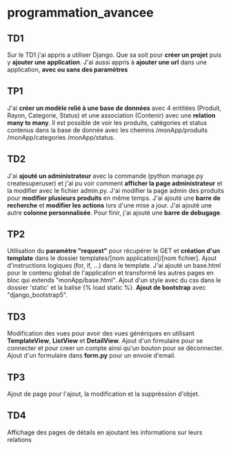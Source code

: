 # programmation_avancee

## TD1

Sur le TD1 j'ai appris a utiliser Django. Que sa soit pour __créer un projet__ puis y __ajouter une application__. J'ai aussi appris à __ajouter une url__ dans une application, __avec ou sans des paramètres__

## TP1

J'ai __créer un modèle relié à une base de données__ avec 4 entitées (Produit, Rayon, Categorie, Status) et une association (Contenir) avec une __relation many to many__. Il est possible de voir les produits, catégories et status contenus dans la base de donnée avec les chemins /monApp/produits /monApp/categories /monApp/status.

## TD2

J'ai __ajouté un administrateur__ avec la commande (python manage.py createsuperuser) et j'ai pu voir comment __afficher la page administrateur__ et la modifier avec le fichier admin.py. J'ai modifier la page admin des produits pour __modifier plusieurs produits__ en même temps. J'ai ajouté une __barre de recherche__ et __modifier les actions__ lors d'une mise a jour. J'ai ajouté une autre __colonne personnalisée__. Pour finir, j'ai ajouté une __barre de debugage__.

## TP2

Utilisation du __paramètre "request"__ pour récupérer le GET et __création d'un template__ dans le dossier templates/[nom application]/[nom fichier]. Ajout d'instructions logiques (for, if, ...) dans le template. J'ai ajouté un base.html pour le contenu global de l'application et transformé les autres pages en bloc qui extends "monApp/base.html". Ajout d'un style avec du css dans le dossier 'static' et la balise {% load static %}. __Ajout de bootstrap__ avec "django_bootstrap5".

## TD3
Modification des vues pour avoir des vues génériques en utilisant __TemplateView__, __ListView__ et __DetailView__. Ajout d'un firmulaire pour se connecter et pour creer un compte ainsi qu'un bouton pour se déconnecter. Ajout d'un formulaire dans __form.py__ pour un envoie d'email.

## TP3
Ajout de page pour l'ajout, la modification et la suppréssion d'objet.

## TD4
Affichage des pages de détails en ajoutant les informations sur leurs relations